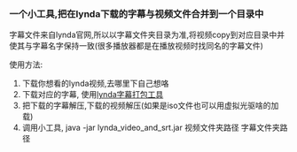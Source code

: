 ### 一个小工具,把在lynda下载的字幕与视频文件合并到一个目录中

字幕文件来自lynda官网,所以以字幕文件夹目录为准,将视频copy到对应目录中并使其与字幕名字保持一致(很多播放器都是在播放视频时找同名的字幕文件)

使用方法:

1. 下载你想看的lynda视频,去哪里下自己想咯
2. 下载对应的字幕, 使用[lynda字幕打包工具](http://c4dsky.com/LyndaSubtitleGenerator/#)
3. 把下载的字幕解压,下载的视频解压(如果是iso文件也可以用虚拟光驱啥的加载)
4. 调用小工具, java -jar lynda_video_and_srt.jar 视频文件夹路径 字幕文件夹路径




